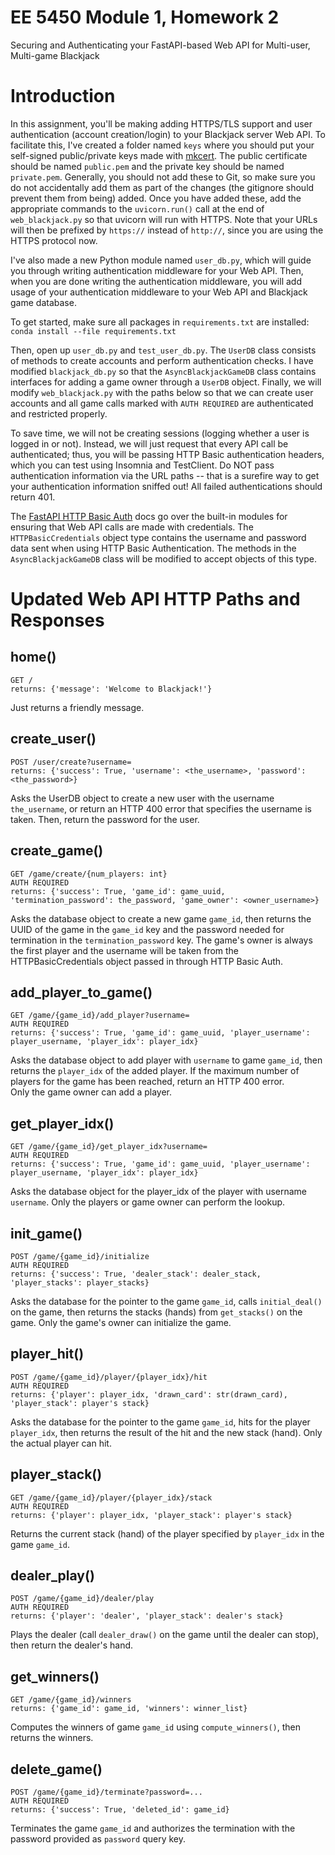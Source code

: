 # EE 5450 Module 1, Homework 2
Securing and Authenticating your FastAPI-based Web API for Multi-user, Multi-game Blackjack

# Introduction

In this assignment, you'll be making adding HTTPS/TLS support and user authentication (account creation/login) to your 
Blackjack server Web API.  To facilitate this, I've created a folder named `keys` where you should put your self-signed 
public/private keys made with [mkcert](https://github.com/FiloSottile/mkcert/releases).  The public certificate 
should be named `public.pem` and the private key should be named `private.pem`.  Generally, you should not add these to
Git, so make sure you do not accidentally add them as part of the changes (the gitignore should prevent them from being) 
added.  Once you have added these, add the appropriate commands to the `uvicorn.run()` call at the end of 
`web_blackjack.py` so that uvicorn will run with HTTPS.  Note that your URLs will then be prefixed by `https://` 
instead of `http://`, since you are using the HTTPS protocol now. 

I've also made a new Python module named `user_db.py`, which will guide you through writing authentication middleware 
for your Web API.  Then, when you are done writing the authentication middleware, you will add usage of your 
authentication middleware to your Web API and Blackjack game database.

To get started, make sure all packages in `requirements.txt` are installed: `conda install --file requirements.txt`

Then, open up `user_db.py` and `test_user_db.py`.  The `UserDB` class consists of methods to create accounts and perform
authentication checks.  I have modified `blackjack_db.py` so that the `AsyncBlackjackGameDB` class contains 
interfaces for adding a game owner through a `UserDB` object.  Finally, we will modify `web_blackjack.py` 
with the paths below so that we can create user accounts and all game calls marked with `AUTH REQUIRED` are 
authenticated and restricted properly.

To save time, we will not be creating sessions (logging whether a user is logged in or not).  Instead, we will just
request that every API call be authenticated; thus, you will be passing HTTP Basic authentication headers, which 
you can test using Insomnia and TestClient.  Do NOT pass authentication information via the URL paths -- that is 
a surefire way to get your authentication information sniffed out!  All failed authentications should return 401.

The [FastAPI HTTP Basic Auth](https://fastapi.tiangolo.com/advanced/security/http-basic-auth/) docs go over the 
built-in modules for ensuring that Web API calls are made with credentials.  The `HTTPBasicCredentials` object type
contains the username and password data sent when using HTTP Basic Authentication.  The methods in the 
`AsyncBlackjackGameDB` class will be modified to accept objects of this type.


# **Updated** Web API HTTP Paths and Responses

## home()
```
GET /
returns: {'message': 'Welcome to Blackjack!'}
```
Just returns a friendly message.

## create_user()
```
POST /user/create?username=
returns: {'success': True, 'username': <the_username>, 'password': <the_password>}
```
Asks the UserDB object to create a new user with the username `the_username`, or return an HTTP 400 error that specifies
the username is taken.  Then, return the password for the user.

## create_game()
```
GET /game/create/{num_players: int}
AUTH REQUIRED
returns: {'success': True, 'game_id': game_uuid, 'termination_password': the_password, 'game_owner': <owner_username>}
```
Asks the database object to create a new game `game_id`, then returns the UUID of the game in the `game_id` key 
and the password needed for termination in the `termination_password` key.  The game's owner is always the first player
and the username will be taken from the HTTPBasicCredentials object passed in through HTTP Basic Auth.

## add_player_to_game()
```
GET /game/{game_id}/add_player?username=
AUTH REQUIRED
returns: {'success': True, 'game_id': game_uuid, 'player_username': player_username, 'player_idx': player_idx}
```
Asks the database object to add player with `username` to game `game_id`, then returns the `player_idx` of the added
player.  If the maximum number of players for the game has been reached, return an HTTP 400 error.  
Only the game owner can add a player.

## get_player_idx()
```
GET /game/{game_id}/get_player_idx?username=
AUTH REQUIRED
returns: {'success': True, 'game_id': game_uuid, 'player_username': player_username, 'player_idx': player_idx}
```
Asks the database object for the player_idx of the player with username `username`. 
Only the players or game owner can perform the lookup.

## init_game()
```
POST /game/{game_id}/initialize
AUTH REQUIRED
returns: {'success': True, 'dealer_stack': dealer_stack, 'player_stacks': player_stacks}
```
Asks the database for the pointer to the game `game_id`, calls `initial_deal()` on the game, then returns the 
stacks (hands) from `get_stacks()` on the game.  Only the game's owner can initialize the game.

## player_hit()
```
POST /game/{game_id}/player/{player_idx}/hit
AUTH REQUIRED
returns: {'player': player_idx, 'drawn_card': str(drawn_card), 'player_stack': player's stack}
```
Asks the database for the pointer to the game `game_id`, hits for the player `player_idx`, then returns the 
result of the hit and the new stack (hand).  Only the actual player can hit.

## player_stack()
```
GET /game/{game_id}/player/{player_idx}/stack
AUTH REQUIRED
returns: {'player': player_idx, 'player_stack': player's stack}
```
Returns the current stack (hand) of the player specified by `player_idx` in the game `game_id`.

## dealer_play()
```
POST /game/{game_id}/dealer/play
AUTH REQUIRED
returns: {'player': 'dealer', 'player_stack': dealer's stack}
```
Plays the dealer (call `dealer_draw()` on the game until the dealer can stop), then return the dealer's hand.

## get_winners()
```
GET /game/{game_id}/winners
returns: {'game_id': game_id, 'winners': winner_list}
```
Computes the winners of game `game_id` using `compute_winners()`, then returns the winners.

## delete_game()
```
POST /game/{game_id}/terminate?password=...
AUTH REQUIRED
returns: {'success': True, 'deleted_id': game_id}
```
Terminates the game `game_id` and authorizes the termination with the password provided as `password` query key.
